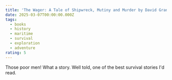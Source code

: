 ```yaml
---
title: 'The Wager: A Tale of Shipwreck, Mutiny and Murder by David Grann'
date: 2025-03-07T00:00:00.000Z
tags:
  - books
  - history
  - maritime
  - survival
  - exploration
  - adventure
rating: 5
---
```

Those poor men! What a story. Well told, one of the best survival stories I'd read.
